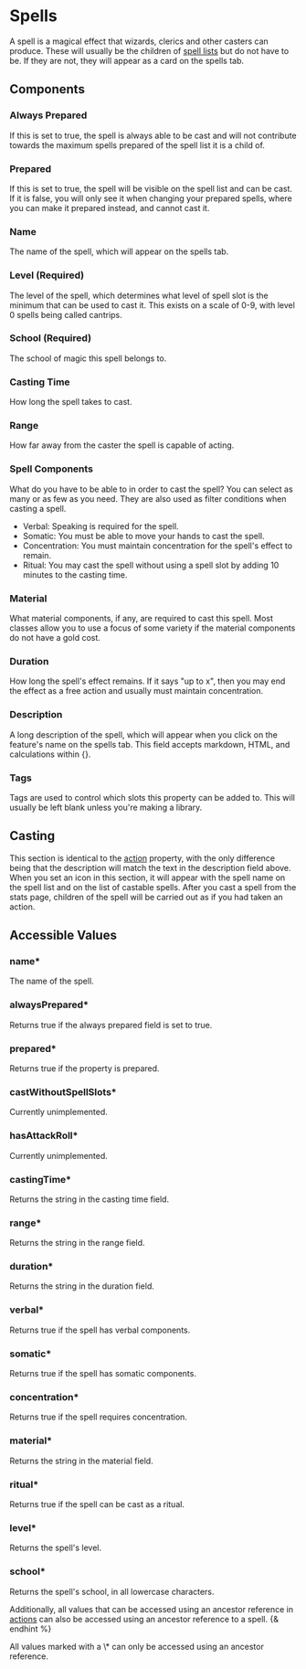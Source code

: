 # Spells

A spell is a magical effect that wizards, clerics and other casters can produce. These will usually be the children of [spell lists](spell-list.md) but do not have to be. If they are not, they will appear as a card on the spells tab.

## Components

### Always Prepared

If this is set to true, the spell is always able to be cast and will not contribute towards the maximum spells prepared of the spell list it is a child of.

### Prepared

If this is set to true, the spell will be visible on the spell list and can be cast. If it is false, you will only see it when changing your prepared spells, where you can make it prepared instead, and cannot cast it.

### Name

The name of the spell, which will appear on the spells tab.

### Level \(Required\)

The level of the spell, which determines what level of spell slot is the minimum that can be used to cast it. This exists on a scale of 0-9, with level 0 spells being called cantrips.

### School \(Required\)

The school of magic this spell belongs to.

### Casting Time

How long the spell takes to cast.

### Range

How far away from the caster the spell is capable of acting.

### Spell Components

What do you have to be able to in order to cast the spell? You can select as many or as few as you need. They are also used as filter conditions when casting a spell.

* Verbal: Speaking is required for the spell.
* Somatic: You must be able to move your hands to cast the spell.
* Concentration: You must maintain concentration for the spell's effect to remain.
* Ritual: You may cast the spell without using a spell slot by adding 10 minutes to the casting time.

### Material

What material components, if any, are required to cast this spell. Most classes allow you to use a focus of some variety if the material components do not have a gold cost.

### Duration

How long the spell's effect remains. If it says "up to x", then you may end the effect as a free action and usually must maintain concentration.

### Description

A long description of the spell, which will appear when you click on the feature's name on the spells tab. This field accepts markdown, HTML, and calculations within {}.

### Tags

Tags are used to control which slots this property can be added to. This will usually be left blank unless you're making a library.

## Casting

This section is identical to the [action](action.md) property, with the only difference being that the description will match the text in the description field above. When you set an icon in this section, it will appear with the spell name on the spell list and on the list of castable spells. After you cast a spell from the stats page, children of the spell will be carried out as if you had taken an action.

## Accessible Values

### name\*

The name of the spell.

### alwaysPrepared\*

Returns true if the always prepared field is set to true.

### prepared\*

Returns true if the property is prepared.

### castWithoutSpellSlots\*

Currently unimplemented.

### hasAttackRoll\*

Currently unimplemented.

### castingTime\*

Returns the string in the casting time field.

### range\*

Returns the string in the range field.

### duration\*

Returns the string in the duration field.

### verbal\*

Returns true if the spell has verbal components.

### somatic\*

Returns true if the spell has somatic components.

### concentration\*

Returns true if the spell requires concentration.

### material\*

Returns the string in the material field.

### ritual\*

Returns true if the spell can be cast as a ritual.

### level\*

Returns the spell's level.

### school\*

Returns the spell's school, in all lowercase characters.

<p class="hint info">

Additionally, all values that can be accessed using an ancestor reference in [actions](action.md) can also be accessed using an ancestor reference to a spell. {& endhint %}

<p class="hint warning">
All values marked with a \* can only be accessed using an ancestor reference.
</p>


